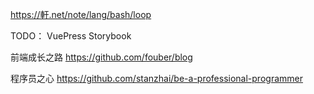 https://軒.net/note/lang/bash/loop

TODO：
VuePress
Storybook

前端成长之路
https://github.com/fouber/blog

程序员之心
https://github.com/stanzhai/be-a-professional-programmer
